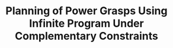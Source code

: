---
layout: default
title: Planning of Power Grasps Using Infinite Program Under Complementary Constraints
authors: Zherong Pan, Duo Zhang, Changhe Tu, Xifeng Gao 
publication: IEEE Robotics and Automation Letters 
year: 2021
slug: power_grasp
doi: None 
website: https://ieeexplore.ieee.org/stamp/stamp.jsp?arnumber=9626457
---